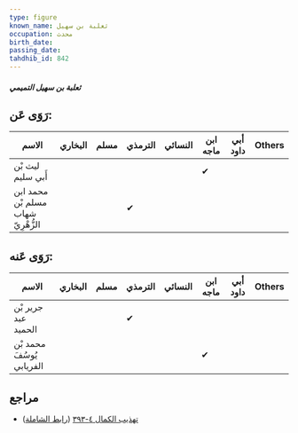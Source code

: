 ```yaml
---
type: figure
known_name: ثعلبة بن سهيل
occupation: محدث
birth_date:
passing_date:
tahdhib_id: 842
---
```

##### ثعلبة بن سهيل التميمي

## رَوَى عَن:
| الاسم                              | البخاري | مسلم | الترمذي | النسائي | ابن ماجه | أبي داود | Others |
| ---------------------------------- | ------- | ---- | ------- | ------- | -------- | -------- | ------ |
| ليث بْن أَبي سليم                  |         |      |         |         | ✔        |          |        |
| محمد ابن مسلم بْن شهاب الزُّهْرِيّ |         |      | ✔       |         |          |          |        |
## رَوَى عَنه:
| الاسم                     | البخاري | مسلم | الترمذي | النسائي | ابن ماجه | أبي داود | Others |
| ------------------------- | ------- | ---- | ------- | ------- | -------- | -------- | ------ |
| جرير بْن عبد الحميد       |         |      | ✔       |         |          |          |        |
| محمد بْن يُوسُفَ الفريابي |         |      |         |         | ✔        |          |        |
## مراجع
- [تهذيب الكمال ٤-٣٩٣](obsidian://open?vault=Tahdhib-al-Kamal&file=Figures/٨٤٢-ثعلبة%20بن%20سهيل%20التميمي) ([رابط الشاملة](https://shamela.ws/book/3722/1907))